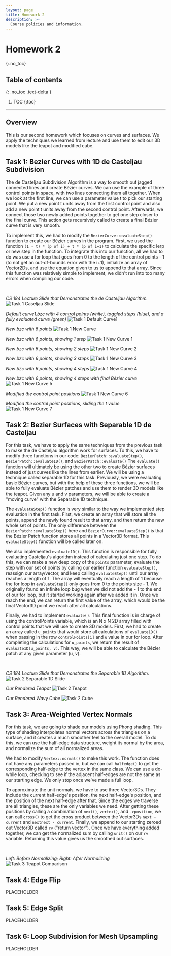 ```yaml
---
layout: page
title: Homework 2
description: >-
  Course policies and information.
---
```


# Homework 2
{:.no_toc}

## Table of contents
{: .no_toc .text-delta }

1. TOC 
{:toc}

---
## Overview
This is our second homework which focuses on curves and surfaces. We apply the techniques we learned from lecture and use them to edit our 3D models like the teapot and modified cube.

## Task 1: Bezier Curves with 1D de Casteljau Subdivision

The de Casteljau Subdivision Algorithm is a way to smooth out jagged connected lines and create Bézier curves. We can use the example of three control points in space, with two lines connecting
them all together. When we look at the first line, we can use a parameter value t to pick our starting point. We put a new point t units away from the first control point and also add a new point
t units away from the second control point. Afterwards, we connect those two newly added points together to get one step closer to the final curve. This action gets recursively called to create a final
Bézier curve that is very smooth.

To implement this, we had to modify the `BezierCurve::evaluateStep()` function to create our Bézier curves in the program. First, we used the function `(1 - t) * (p of i) + t * (p of i+1)` to calculate the specific lerp
or new step in the function. To integrate this into our function, all we had to do was use a for loop that goes from 0 to the length of the control points - 1 (to not get an out-of-bounds error with the i+1), initialize
an array of Vector2Ds, and use the equation given to us to append to that array. Since this function was relatively simple to implement, we didn't run into too many errors when compiling our code.

<br>

*CS 184 Lecture Slide that Demonstrates the de Casteljau Algorithm.*
![Task 1 Caseljau Slide](./assets/images/hw2/casteljau.jpeg)

*Default curve1.bzc with 4 control points (white), toggled steps (blue), and a fully evaluated curve (green)*
![Task 1 Default Curve1](./assets/images/hw2/task1default.png)

*New bzc with 6 points*
![Task 1 New Curve](./assets/images/hw2/task1step1.png)

*New bzc with 6 points, showing 1 step*
![Task 1 New Curve 1](./assets/images/hw2/task1step2.png)

*New bzc with 6 points, showing 2 steps*
![Task 1 New Curve 2](./assets/images/hw2/task1step3.png)

*New bzc with 6 points, showing 3 steps*
![Task 1 New Curve 3](./assets/images/hw2/task1step4.png)

*New bzc with 6 points, showing 4 steps*
![Task 1 New Curve 4](./assets/images/hw2/task1step5.png)

*New bzc with 6 points, showing 4 steps with final Bézier curve*
![Task 1 New Curve 5](./assets/images/hw2/task1step6.png)

*Modified the control point positions*
![Task 1 New Curve 6](./assets/images/hw2/task1step7.png)

*Modified the control point positions, sliding the t value*
![Task 1 New Curve 7](./assets/images/hw2/task1step8.png)


## Task 2: Bezier Surfaces with Separable 1D de Casteljau

For this task, we have to apply the same techniques from the previous task to make the de Casteljau algorithm work for surfaces. To this, we have to modify three functions in our code:
`BezierPatch::evaluateStep()`, `BezierPatch::evaluate1D()`, and `BezierPatch::evaluate()` The `evaluate()` function will ultimately be using the other two to create Bézier surfaces instead
of just curves like the lines from earlier. We will be using a technique called separable 1D for this task. Previously, we were evaluating basic Bézier curves, but with the help of these three functions, we
will be able to fully evaluate Bézier patches and use them to render 3D models like the teapot. Given any u and v parameters, we will be able to create a "moving curve" with the Separable 1D technique.

The `evaluateStep()` function is very similar to the way we implemented step evaluation in the first task. First, we create an array that will store all the points, append the newly found result
to that array, and then return the new whole set of points. The only difference between the `BezierPatch::evaluateStep()` here and `BezierCurve::evaluateStep()` is that the Bézier Patch function
stores all points in a Vector3D format. This `evaluateStep()` function will be called later on.

We also implemented `evaluate1D()`. This function is responsible for fully evaluating Casteljau's algorithm instead of calculating just one step. To do this, we can make a new deep copy of the `points` parameter,
evaluate the step with our set of points by calling our earlier function `evaluateStep()`, reassign our array/vector, and keep calling `evaluateStep()` until our array reaches a length of 1. The array will eventually
reach a length of 1 because the for loop in `evaluateStep()` only goes from 0 to the points size - 1. We originally found an infinite loop bug when we did not add the - 1 to the end of our for loop, but it started working
again after we added it in. Once we reach the end, we can return the first value of the array, which would be the final Vector3D point we reach after all calculations.

Finally, we had to implement `evaluate()`. This final function is in charge of using the controlPoints variable, which is an N x N 2D array filled with control points that we will use to create 3D models. First,
we had to create an array called `u_points` that would store all calculations of `evaluate1D()` when passing in the row `controlPoints[i]` and `u` value in our for loop. After completing the calculations for `u_points`, we
return the result of `evaluate1D(u_points, v)`. This way, we will be able to calculate the Bézier patch at any given parameter (u, v).

<br>

*CS 184 Lecture Slide that Demonstrates the Separable 1D Algorithm.*
![Task 2 Separable 1D Slide](./assets/images/hw2/task2slide1D.jpeg)

*Our Rendered Teapot*
![Task 2 Teapot](./assets/images/hw2/task2teapot.png)

*Our Rendered Wavy Cube*
![Task 2 Cube](./assets/images/hw2/task2cube.png)

## Task 3: Area-Weighted Vertex Normals

For this task, we are going to shade our models using Phong shading. This type of shading interpolates normal vectors across the triangles on a surface, and it creates a much smoother feel to the overall model. To do this,
we can use the half-edge data structure, weight its normal by the area, and normalize the sum of all normalized areas.

We had to modify `Vertex::normal()` to make this work. The function does not have any parameters passed in, but we can call `halfedge()` to get the corresponding half-edge to the vertex in the same class. We can use a do-while loop,
checking to see if the adjacent half-edges are not the same as our starting edge. We only stop once we've made a full loop.

To approximate the unit normals, we have to use three Vector3Ds. They include the current half-edge's position, the next half-edge's position, and the position of the next half-edge after that. Since the edges we traverse are all triangles,
these are the only variables we need. After getting these positions by calling a combination of `next()`, `vertex()`, and `->position`, we can call `cross()` to get the cross product between the Vector3Ds `next - current` and `nextnext - current`.
Finally, we append to our starting zeroed out Vector3D called `rv` ("return vector"). Once we have everything added together, we can get the normalized sum by calling `unit()` on our `rv` variable. Returning this value gives us the smoothed out
surfaces.

<br>

*Left: Before Normalizing; Right: After Normalizing*
![Task 3 Teapot Comparison](./assets/images/hw2/task3teapotcomparison.png)

## Task 4: Edge Flip

PLACEHOLDER

## Task 5: Edge Split

PLACEHOLDER

## Task 6: Loop Subdivision for Mesh Upsampling

PLACEHOLDER
